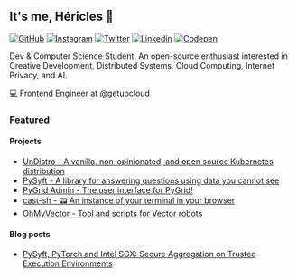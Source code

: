 ## It's me, Héricles 👋 

[![GitHub](https://img.shields.io/badge/GitHub-100000?style=for-the-badge&logo=github&logoColor=white)](https://github.com/hericlesme) [![Instagram](https://img.shields.io/badge/Instagram-E4405F?style=for-the-badge&logo=instagram&logoColor=white)](https://www.instagram.com/hericlesme/) [![Twitter](https://img.shields.io/badge/Twitter-1DA1F2?style=for-the-badge&logo=twitter&logoColor=white)](https://twitter.com/hericlesme) [![Linkedin](https://img.shields.io/badge/LinkedIn-0077B5?style=for-the-badge&logo=linkedin&logoColor=white)](https://linkedin.com/in/hericles) [![Codepen](https://img.shields.io/badge/Codepen-000000?style=for-the-badge&logo=codepen&logoColor=white
)](https://codepen.io/monuel)


Dev & Computer Science Student. An open-source enthusiast interested in Creative Development, Distributed Systems, Cloud Computing, Internet Privacy, and AI.

💻 Frontend Engineer at [@getupcloud](https://github.com/getupcloud)  


### Featured 	

#### Projects	

- [UnDistro - A vanilla, non-opinionated, and open source Kubernetes distribution](https://github.com/getupio-undistro/undistro)  
- [PySyft - A library for answering questions using data you cannot see](https://github.com/OpenMined/PySyft)  
- [PyGrid Admin - The user interface for PyGrid!](https://github.com/OpenMined/pygrid-admin) 
- [cast-sh - :pager: An instance of your terminal in your browser](https://github.com/hericlesme/cast-sh)	
- [OhMyVector - Tool and scripts for Vector robots](https://github.com/OhMyVector)
    
#### Blog posts	
- [PySyft, PyTorch and Intel SGX: Secure Aggregation on Trusted Execution Environments](https://medium.com/pytorch/pysyft-pytorch-and-intel-sgx-secure-aggregation-on-trusted-execution-environments-2f582c8df831)
